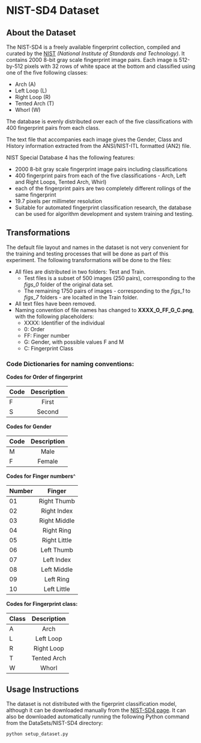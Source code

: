# NIST-SD4 Dataset

## About the Dataset

The NIST-SD4 is a freely available fingerprint collection, compiled and curated by the [NIST](https://www.nist.gov/) *(National Institute of Standards and Technology)*. It contains 2000 8-bit gray scale fingerprint image pairs. Each image is 512-by-512 pixels with 32 rows of white space at the bottom and classified using one of the five following classes:

+ Arch (A)
+ Left Loop (L)
+ Right Loop (R)
+ Tented Arch (T)
+ Whorl (W)

The database is evenly distributed over each of the five classifications with 400 fingerprint pairs from each class.

The text file that accompanies each image gives the Gender, Class and History information extracted from the ANSI/NIST-ITL formatted (AN2) file.

NIST Special Database 4 has the following features:

+ 2000 8-bit gray scale fingerprint image pairs including classifications
+ 400 fingerprint pairs from each of the five classifications - Arch, Left and Right Loops, Tented Arch, Whirl)
+ each of the fingerprint pairs are two completely different rollings of the same fingerprint
+ 19.7 pixels per millimeter resolution
+ Suitable for automated fingerprint classification research, the database can be used for algorithm development and system training and testing.

## Transformations

The default file layout and names in the dataset is not very convenient for the training and testing processes that will be done as part of this experiment. The following transformations will be done to the files:

+ All files are distributed in two folders: Test and Train.
    + Test files is a subset of 500 images (250 pairs), corresponding to the *figs_0* folder of the original data set.
    + The remaining 1750 pairs of images - corresponding to the *figs_1* to *figs_7* folders - are localted in the Train folder.
+ All text files have been removed.
+ Naming convention of file names has changed to **XXXX_O_FF_G_C.png**, with the following placeholders:
    + XXXX: Identifier of the individual
    + 0: Order
    + FF: Finger number
    + G: Gender, with possible values F and M
    + C: Fingerprint Class

### Code Dictionaries for naming conventions:

**Codes for Order of fingerprint**

|Code | Description |
|:--- |:-----------:|
|F    |First        |
|S    |Second       |

**Codes for Gender**

|Code | Description |
|:--- |:-----------:|
|M    |Male         |
|F    |Female       |

**Codes for Finger numbers**^

|Number | Finger       |
|:----- |:------------:|
|01     |Right Thumb   |
|02     |Right Index   |
|03     |Right Middle  |
|04     |Right Ring    |
|05     |Right Little  |
|06     |Left Thumb    |
|07     |Left Index    |
|08     |Left Middle   |
|09     |Left Ring     |
|10     |Left Little   |

**Codes for Fingerprint class:**

| Class | Description |
| ------|:-----------:|
| A     |Arch         |
| L     |Left Loop    |
| R     |Right Loop   |
| T     |Tented Arch  |
| W     |Whorl        |

## Usage Instructions

The dataset is not distributed with the figerprint classification model, although it can be downloaded manually from the [NIST-SD4 page](https://www.nist.gov/srd/nist-special-database-4). It can also be downloaded automatically running the following Python command from the DataSets/NIST-SD4 directory:

`python setup_dataset.py`
